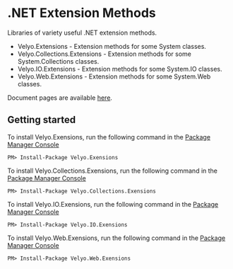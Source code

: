 # .NET Extension Methods
Libraries of variety useful .NET extension methods. 

* Velyo.Extensions - Extension methods for some System classes.
* Velyo.Collections.Extensions - Extension methods for some System.Collections classes.
* Velyo.IO.Extensions - Extension methods for some System.IO classes.
* Velyo.Web.Extensions - Extension methods for some System.Web classes.

Document pages are available [here](https://github.com/velio/dotnet-extensions/tree/master/docs).
 
## Getting started

To install Velyo.Exensions, run the following command in the [Package Manager Console](http://docs.nuget.org/docs/start-here/using-the-package-manager-console)
```
PM> Install-Package Velyo.Exensions
```

To install Velyo.Collections.Exensions, run the following command in the [Package Manager Console](http://docs.nuget.org/docs/start-here/using-the-package-manager-console)
```
PM> Install-Package Velyo.Collections.Exensions
```

To install Velyo.IO.Exensions, run the following command in the [Package Manager Console](http://docs.nuget.org/docs/start-here/using-the-package-manager-console)
```
PM> Install-Package Velyo.IO.Exensions
```

To install Velyo.Web.Exensions, run the following command in the [Package Manager Console](http://docs.nuget.org/docs/start-here/using-the-package-manager-console)
```
PM> Install-Package Velyo.Web.Exensions
```
